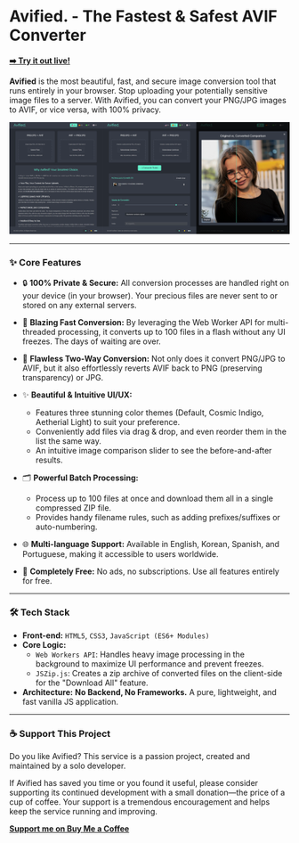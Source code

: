 # Avified. - The Fastest & Safest AVIF Converter

**[➡️ Try it out live!](https://heavyrain39.github.io/avified/)**

**Avified** is the most beautiful, fast, and secure image conversion tool that runs entirely in your browser. Stop uploading your potentially sensitive image files to a server. With Avified, you can convert your PNG/JPG images to AVIF, or vice versa, with 100% privacy.

![Avified Screenshot](banner.png)

---

### ✨ Core Features

*   🔒 **100% Private & Secure:** All conversion processes are handled right on your device (in your browser). Your precious files are never sent to or stored on any external servers.

*   🚀 **Blazing Fast Conversion:** By leveraging the Web Worker API for multi-threaded processing, it converts up to 100 files in a flash without any UI freezes. The days of waiting are over.

*   🔄 **Flawless Two-Way Conversion:** Not only does it convert PNG/JPG to AVIF, but it also effortlessly reverts AVIF back to PNG (preserving transparency) or JPG.

*   ✨ **Beautiful & Intuitive UI/UX:**
    *   Features three stunning color themes (Default, Cosmic Indigo, Aetherial Light) to suit your preference.
    *   Conveniently add files via drag & drop, and even reorder them in the list the same way.
    *   An intuitive image comparison slider to see the before-and-after results.

*   🗂️ **Powerful Batch Processing:**
    *   Process up to 100 files at once and download them all in a single compressed ZIP file.
    *   Provides handy filename rules, such as adding prefixes/suffixes or auto-numbering.

*   🌐 **Multi-language Support:** Available in English, Korean, Spanish, and Portuguese, making it accessible to users worldwide.

*   💸 **Completely Free:** No ads, no subscriptions. Use all features entirely for free.

---

### 🛠️ Tech Stack

*   **Front-end:** `HTML5`, `CSS3`, `JavaScript (ES6+ Modules)`
*   **Core Logic:**
    *   `Web Workers API`: Handles heavy image processing in the background to maximize UI performance and prevent freezes.
    *   `JSZip.js`: Creates a zip archive of converted files on the client-side for the "Download All" feature.
*   **Architecture:** **No Backend, No Frameworks.** A pure, lightweight, and fast vanilla JS application.

---

### ☕ Support This Project

Do you like Avified? This service is a passion project, created and maintained by a solo developer.

If Avified has saved you time or you found it useful, please consider supporting its continued development with a small donation—the price of a cup of coffee. Your support is a tremendous encouragement and helps keep the service running and improving.

**[Support me on Buy Me a Coffee](https://buymeacoffee.com/yakshawan)**